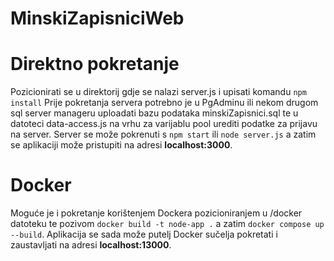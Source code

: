 # MinskiZapisniciWeb
# Direktno pokretanje
Pozicionirati se u direktorij gdje se nalazi server.js i upisati komandu `npm install`
Prije pokretanja servera potrebno je u PgAdminu ili nekom drugom sql server manageru uploadati bazu podataka minskiZapisnici.sql te u datoteci data-access.js na vrhu za varijablu pool urediti podatke za prijavu na server. Server se može pokrenuti s `npm start` ili `node server.js` a zatim se aplikaciji može pristupiti na adresi **localhost:3000**.

# Docker
Moguće je i pokretanje korištenjem Dockera pozicioniranjem u /docker datoteku te pozivom `docker build -t node-app .` a zatim `docker compose up --build`. Aplikacija se sada može putelj Docker sučelja pokretati i zaustavljati na adresi **localhost:13000**.
